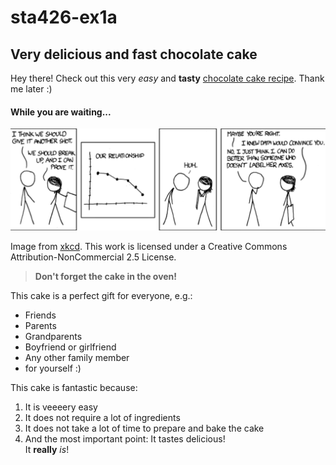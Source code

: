 # sta426-ex1a
## Very delicious and fast chocolate cake
Hey there! Check out this very _easy_ and **tasty** [chocolate cake recipe](https://www.srf.ch/static/radio/modules/data/attachments/2017/170331_apoint_lieblingsrezept_schoggikuchen_sven_rezept_def.pdf). Thank me later :)

#### While you are waiting...
![Joke][joke]

Image from [xkcd](https://xkcd.com/833/). This work is licensed under a Creative Commons Attribution-NonCommercial 2.5 License.

> **Don't forget the cake in the oven!**


This cake is a perfect gift for everyone, e.g.:
* Friends
* Parents
* Grandparents
* Boyfriend or girlfriend
* Any other family member
* for yourself :)

This cake is fantastic because:
1. It is veeeery easy
2. It does not require a lot of ingredients
3. It does not take a lot of time to prepare and bake the cake
4. And the most important point: It tastes delicious!  
   It **really** _is_!


[joke]: joke.PNG


